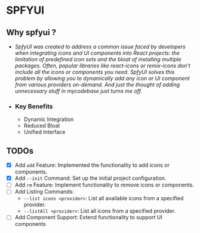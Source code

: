 # SPFYUI

## Why spfyui ?

- _SpfyUI was created to address a common issue faced by developers when integrating icons and UI components into React projects: the limitation of predefined icon sets and the bloat of installing multiple packages. Often, popular libraries like react-icons or remix-icons don't include all the icons or components you need. SpfyUI solves this problem by allowing you to dynamically add any icon or UI component from various providers on-demand. And just the thought of adding unnecessary stuff in mycodebase just turns me off._
- ### Key Benefits
  - Dynamic Integration
  - Reduced Bloat
  - Unified Interface

## TODOs

- [x] Add `add` Feature: Implemented the functionality to add icons or components.
- [x] Add `--init` Command: Set up the initial project configuration.
- [ ] Add `rm` Feature: Implement functionality to remove icons or components.
- [ ] Add Listing Commands:
  - `--list icons <provider>`: List all available icons from a specified provider.
  - `--listAll <provider>`: List all icons from a specified provider.
- [ ] Add Component Support: Extend functionality to support UI components
